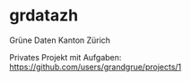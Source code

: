 # grdatazh
Grüne Daten Kanton Zürich

Privates Projekt mit Aufgaben: https://github.com/users/grandgrue/projects/1
